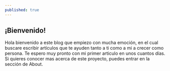 ```yaml
---
published: true
---
```

## ¡Bienvenido!

Hola bienvenido a este blog que empiezo con mucha emoción, en el cual buscare escribir artículos que te ayuden tanto a ti como a mi a crecer como persona. Te espero muy pronto con mi primer articulo en unos cuantos días. Si quieres conocer mas acerca de este proyecto, puedes entrar en la sección de About.
